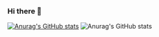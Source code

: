 ### Hi there 👋

[![Anurag's GitHub stats](https://github-readme-stats.vercel.app/api?username=NikolayPostanogov)](https://github.com/anuraghazra/github-readme-stats)
![Anurag's GitHub stats](https://github-readme-stats.vercel.app/api?username=NikolayPostanogov&count_private=true)
